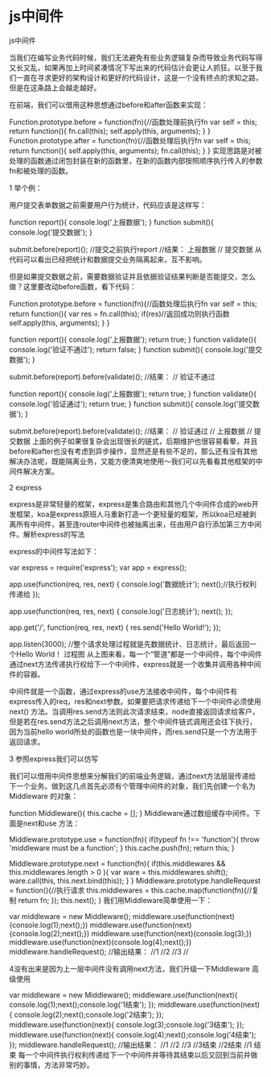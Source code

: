# js中间件
js中间件

当我们在编写业务代码时候，我们无法避免有些业务逻辑复杂而导致业务代码写得又长又乱，如果再加上时间紧凑情况下写出来的代码估计会更让人抓狂。以至于我们一直在寻求更好的架构设计和更好的代码设计，这是一个没有终点的求知之路，但是在这条路上会越走越好。

在前端，我们可以借用这种思想通过before和after函数来实现：

Function.prototype.before = function(fn){//函数处理前执行fn
  var self = this;
   return function(){
     fn.call(this);
     self.apply(this, arguments);
   }
}
Function.prototype.after = function(fn){//函数处理后执行fn
  var self = this;
   return function(){
     self.apply(this, arguments);
     fn.call(this);
   }
}
实现思路是对被处理的函数通过闭包封装在新的函数里，在新的函数内部按照顺序执行传入的参数fn和被处理的函数。

1 举个例：

用户提交表单数据之前需要用户行为统计，代码应该是这样写：

function report(){
   console.log('上报数据');
}
function submit(){
   console.log('提交数据');
}

submit.before(report)(); //提交之前执行report
//结果： 上报数据
//      提交数据
从代码可以看出已经把统计和数据提交业务隔离起来，互不影响。

但是如果提交数据之前，需要数据验证并且依据验证结果判断是否能提交，怎么做？这里要改动before函数，看下代码：

Function.prototype.before = function(fn){//函数处理后执行fn
  var self = this;
   return function(){
     var res = fn.call(this);
     if(res)//返回成功则执行函数
       self.apply(this, arguments);
   }
}

function report(){
	console.log('上报数据');
   return true;
}
function validate(){
   console.log('验证不通过');
   return false;
}
function submit(){
   console.log('提交数据');
}

submit.before(report).before(validate)();
//结果： 
// 验证不通过 

function report(){
   console.log('上报数据');
   return true;
}
function validate(){
   console.log('验证通过');
   return true;
}
function submit(){
   console.log('提交数据');
}

submit.before(report).before(validate)();
//结果： 
// 验证通过
// 上报数据
// 提交数据
上面的例子如果很复杂会出现很长的链式，后期维护也很容易看晕，并且before和after也没有考虑到异步操作，显然还是有些不足的，那么还有没有其他解决办法呢，既能隔离业务，又能方便清爽地使用～我们可以先看看其他框架的中间件解决方案。

2 express

express是非常轻量的框架，express是集合路由和其他几个中间件合成的web开发框架，koa是express原班人马重新打造一个更轻量的框架，所以koa已经被剥离所有中间件，甚至连router中间件也被抽离出来，任由用户自行添加第三方中间件。解析express的写法

express的中间件写法如下：

var express = require('express');
var app = express();
 
app.use(function(req, res, next) {
  console.log('数据统计');
  next();//执行权利传递给
});

app.use(function(req, res, next) {
  console.log('日志统计');
  next();
});

app.get('/', function(req, res, next) {
  res.send('Hello World!');
});

app.listen(3000);
//整个请求处理过程就是先数据统计、日志统计，最后返回一个Hello World！
过程图 从上图来看，每一个“管道”都是一个中间件，每个中间件通过next方法传递执行权给下一个中间件，express就是一个收集并调用各种中间件的容器。

中间件就是一个函数，通过express的use方法接收中间件，每个中间件有express传入的req，res和next参数。如果要把请求传递给下一个中间件必须使用 next() 方法。当调用res.send方法则此次请求结束，node直接返回请求给客户，但是若在res.send方法之后调用next方法，整个中间件链式调用还会往下执行，因为当前hello world所处的函数也是一块中间件，而res.send只是一个方法用于返回请求。

3 参照express我们可以仿写

我们可以借用中间件思想来分解我们的前端业务逻辑，通过next方法层层传递给下一个业务。做到这几点首先必须有个管理中间件的对象，我们先创建一个名为Middleware 的对象：

function Middleware(){
   this.cache = [];
}
Middleware通过数组缓存中间件。下面是next和use 方法：

Middleware.prototype.use = function(fn){
  if(typeof fn !== 'function'){
    throw 'middleware must be a function';
  }
  this.cache.push(fn);
  return this;
}

Middleware.prototype.next = function(fn){
  if(this.middlewares && this.middlewares.length > 0 ){
    var ware = this.middlewares.shift();
    ware.call(this, this.next.bind(this));
  }
}
Middleware.prototype.handleRequest = function(){//执行请求
  this.middlewares = this.cache.map(function(fn){//复制
    return fn;
  });
  this.next();
}
我们用Middleware简单使用一下：

  var middleware = new Middleware();
middleware.use(function(next){console.log(1);next();})
middleware.use(function(next){console.log(2);next();})
middleware.use(function(next){console.log(3);})
middleware.use(function(next){console.log(4);next();})
middleware.handleRequest();
//输出结果： 
//1
//2
//3
//

4没有出来是因为上一层中间件没有调用next方法，我们升级一下Middleware 高级使用


var middleware = new Middleware();
middleware.use(function(next){
  console.log(1);next();console.log('1结束');
});
middleware.use(function(next){
   console.log(2);next();console.log('2结束');
});
middleware.use(function(next){
   console.log(3);console.log('3结束');
});
middleware.use(function(next){
   console.log(4);next();console.log('4结束');
});
middleware.handleRequest();
//输出结果： 
//1
//2
//3
//3结束
//2结束
//1 结束
每一个中间件执行权利传递给下一个中间件并等待其结束以后又回到当前并做别的事情，方法非常巧妙。
